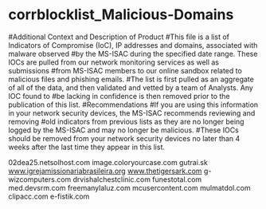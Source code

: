 # corrblocklist_Malicious-Domains
#Additional Context and Description of Product
#This file is a list of Indicators of Compromise (IoC), IP addresses and domains, associated with malware observed 
#by the MS-ISAC during the specified date range. These IOCs are pulled from our network monitoring services as well as submissions
#from MS-ISAC members to our online sandbox related to malicious files and phishing emails. 
#The list is first pulled as an aggregate of all of the data, and then validated and vetted by a team of Analysts. Any IOC found to 
#be lacking in confidence is then removed prior to the publication of this list.
#Recommendations
#If you are using this information in your network security devices, the MS-ISAC recommends reviewing and removing
#old indicators from previous lists as they are no longer being logged by the MS-ISAC and may no longer be malicious.
#These IOCs should be removed from your network security devices no later than 4 weeks after the last time they appear in this list.

02dea25.netsolhost.com
image.coloryourcase.com
gutrai.sk
www.igrejamissionariabrasileira.org
www.thetigersark.com
g-wizcomputers.com
drvishalchestclinic.com
funestotal.com
med.devsrm.com
freemanylaluz.com
mcusercontent.com
mulmatdol.com
clipacc.com
e-fistik.com

